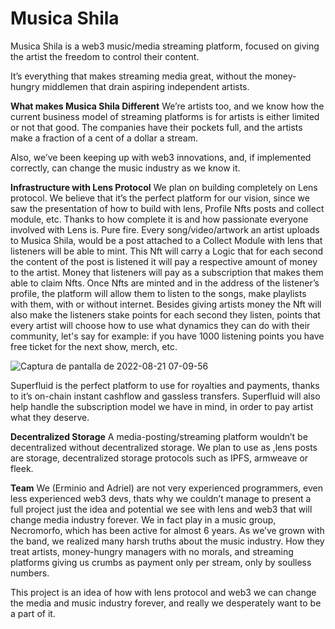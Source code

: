 # Musica Shila
Musica Shila is a web3 music/media streaming platform, focused on giving the artist the freedom to control their content.

It’s everything that makes streaming media great, without the money-hungry middlemen that drain aspiring independent artists.

**What makes Musica Shila Different**
We’re artists too, and we know how the current business model of streaming platforms is for artists is either limited or not that good. The companies have their pockets full, and the artists make a fraction of a cent of a dollar a stream. 

Also, we’ve been keeping up with web3 innovations, and, if implemented correctly, can change the music industry as we know it.

**Infrastructure with Lens Protocol**
We plan on building completely on Lens protocol. We believe that it’s the perfect platform for our vision, since we saw the presentation of how to build with lens, Profile Nfts posts and collect module, etc. Thanks to how complete it is and how passionate everyone involved with Lens is. Pure fire.
Every song/video/artwork an artist uploads to Musica Shila, would be a post attached to a Collect Module with lens that listeners will be able to mint. 
This Nft will carry a Logic that for each second the content of the post is listened it will pay a respective amount of money to the artist. Money that listeners will pay as a subscription that makes them able to claim Nfts.
Once Nfts are minted and in the address of the listener’s profile, the platform will allow them to listen to the songs, make playlists with them, with or without internet.
Besides giving artists money the Nft will also make the listeners stake points for each second they listen, points that every artist will choose how to use what dynamics they can do with their community, let's say for example: if you have 1000 listening points you have free ticket for the next show, merch, etc.

![Captura de pantalla de 2022-08-21 07-09-56](https://user-images.githubusercontent.com/80147227/185798350-2af96ab1-3d5b-4769-ae05-083d91c63788.png)

Superfluid is the perfect platform to use for royalties and payments, thanks to it’s on-chain instant cashflow and gassless transfers. 
Superfluid will also help handle the subscription model we have in mind, in order to pay artist what they deserve.

**Decentralized Storage**
A media-posting/streaming platform wouldn’t be decentralized without decentralized storage. We plan to use as ,lens posts are storage, decentralized storage protocols such as IPFS, armweave or fleek.

**Team**
We (Erminio and Adriel) are not very experienced programmers, even less experienced web3 devs, thats why we couldn’t manage to present a full project just the idea and potential we see with lens and web3 that will change media industry forever. 
We in fact play in a music group, Necromorfo, which has been active for almost 6 years. As we’ve grown with the band, we realized many harsh truths about the music industry. How they treat artists, money-hungry managers with no morals, and streaming platforms giving us crumbs as payment only per stream, only by soulless numbers. 

This project is an idea of how with lens protocol and web3 we can change the media and music industry forever, and really we desperately want to be a part of it.

